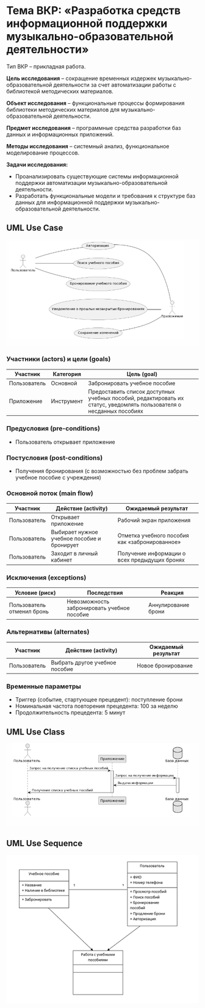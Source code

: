# Тема ВКР: «Разработка средств информационной поддержки музыкально-образовательной деятельности»

Тип ВКР – прикладная работа.

**Цель исследования** – сокращение временных издержек музыкально-образовательной деятельности за счет автоматизации работы с библиотекой методических материалов.

**Объект исследования** – функциональные процессы формирования библиотеки методических материалов для музыкально-образовательной деятельности.

**Предмет исследования** – программные средства разработки баз данных и информационных приложений.

**Методы исследования** – системный анализ, функциональное моделирование процессов.

**Задачи исследования:**

* Проанализировать существующие системы информационной поддержки автоматизации музыкально-образовательной деятельности.
* Разработать функциональные модели и требования к структуре баз данных для информационной поддержки музыкально-образовательной деятельности.

## UML Use Case

![img](https://github.com/pumpurik/VKR/blob/ef6b43f218d3fdd6b71dadb7e654b5637c2473b2/pic/%D0%A1%D0%BD%D0%B8%D0%BC%D0%BE%D0%BA.PNG)

### Участники (actors) и цели (goals)

| Участник  | Категория  | Цель (goal) |
|---|---|---|
| Пользователь | Основной  |Забронировать учебное пособие |
| Приложение  | Инструмент  | Предоставить список доступных учебных пособий, редактировать их статус, уведомлять пользователя о несданных пособиях |

### Предусловия (pre-conditions)
* Пользователь открывает приложение
### Постусловия (post-conditions)

*	Получения бронирования (с возможностью без проблем забрать учебное пособие с учреждения)

### Основной поток (main flow)

| Участник  | Действие (activity)  | Ожидаемый результат |
|---|---|---|
| Пользователь | Открывает приложение | Рабочий экран приложения |
| Пользователь | Выбирает нужное учебное пособие и бронирует | Отметка учебного пособия как «забронированное» |
| Пользователь | Заходит в личный кабинет | Получение информации о всех предыдущих бронях |

### Исключения (exceptions)

| Условие (риск) | Последствия | Реакция |
|---|---|---|
| Пользователь отменил бронь | Невозможность забронировать учебное пособие | Аннулирование брони |

### Альтернативы (alternates)

| Участник  | Действие (activity) | Ожидаемый результат |
|---|---|---|
| Пользователь | Выбрать другое учебное пособие | Новое бронирование |

### Временные параметры

* Триггер (событие, стартующее прецедент): поступление брони
* Номинальная частота повторения прецедента: 100 за неделю 
* Продолжительность прецедента: 5 минут 

## UML Use Class

![img](https://github.com/pumpurik/VKR/blob/ef6b43f218d3fdd6b71dadb7e654b5637c2473b2/pic/%D0%A1%D0%BD%D0%B8%D0%BC%D0%BE%D0%BA1.PNG)

## UML Use Sequence

![img](https://github.com/pumpurik/VKR/blob/ef6b43f218d3fdd6b71dadb7e654b5637c2473b2/pic/%D0%A1%D0%BD%D0%B8%D0%BC%D0%BE%D0%BA3.PNG)
 

